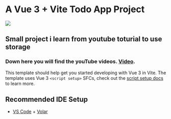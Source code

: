 # A Vue 3 + Vite Todo App Project

<img src="./assets/todo-preview.png"></img>

 ## Small project i learn from youtube toturial to use storage 
 ### Down here you will find the youTube videos. [Video](https://www.youtube.com/watch?v=qhjxAP1hFuI).

This template should help get you started developing with Vue 3 in Vite. The template uses Vue 3 `<script setup>` SFCs, check out the [script setup docs](https://v3.vuejs.org/api/sfc-script-setup.html#sfc-script-setup) to learn more.

## Recommended IDE Setup

- [VS Code](https://code.visualstudio.com/) + [Volar](https://marketplace.visualstudio.com/items?itemName=Vue.volar)
